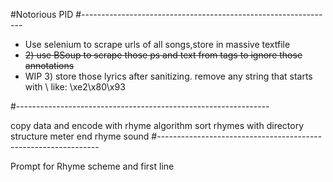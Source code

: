 #Notorious PID
#---------------------------------------------------------------
* Use selenium to scrape urls of all songs,store in massive textfile
*  ~~2) use BSoup to scrape those ps and text from <a> tags to ignore those annotations~~
* WIP 3) store those lyrics after sanitizing.
    remove any string that starts with \ like: \xe2\x80\x93

#---------------------------------------------------------------

copy data and encode with rhyme algorithm
sort rhymes with directory structure
    meter end rhyme sound
#---------------------------------------------------------------

Prompt for Rhyme scheme and first line
